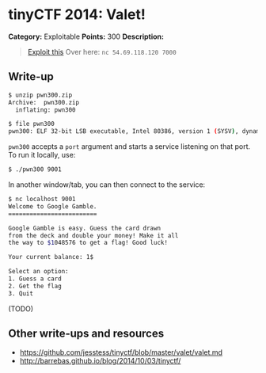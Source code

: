 # tinyCTF 2014: Valet!

**Category:** Exploitable
**Points:** 300
**Description:**

> [Exploit this](pwn300.zip)
> Over here: `nc 54.69.118.120 7000`

## Write-up

```bash
$ unzip pwn300.zip
Archive:  pwn300.zip
  inflating: pwn300

$ file pwn300
pwn300: ELF 32-bit LSB executable, Intel 80386, version 1 (SYSV), dynamically linked (uses shared libs), for GNU/Linux 2.6.18, not stripped
```

`pwn300` accepts a `port` argument and starts a service listening on that port. To run it locally, use:

```bash
$ ./pwn300 9001
```

In another window/tab, you can then connect to the service:

```bash
$ nc localhost 9001
Welcome to Google Gamble.
=========================

Google Gamble is easy. Guess the card drawn
from the deck and double your money! Make it all
the way to $1048576 to get a flag! Good luck!

Your current balance: 1$

Select an option:
1. Guess a card
2. Get the flag
3. Quit
```

(TODO)

## Other write-ups and resources

* <https://github.com/jesstess/tinyctf/blob/master/valet/valet.md>
* <http://barrebas.github.io/blog/2014/10/03/tinyctf/>
